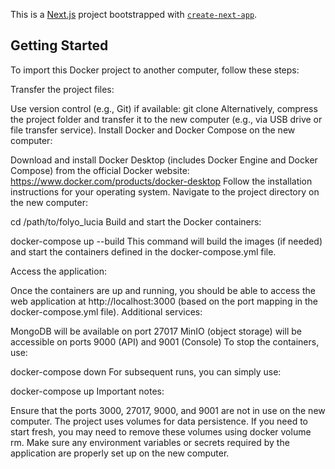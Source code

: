 This is a [Next.js](https://nextjs.org/) project bootstrapped with [`create-next-app`](https://github.com/vercel/next.js/tree/canary/packages/create-next-app).

## Getting Started

To import this Docker project to another computer, follow these steps:

Transfer the project files:

Use version control (e.g., Git) if available:
git clone <repository-url>
Alternatively, compress the project folder and transfer it to the new computer (e.g., via USB drive or file transfer service).
Install Docker and Docker Compose on the new computer:

Download and install Docker Desktop (includes Docker Engine and Docker Compose) from the official Docker website: https://www.docker.com/products/docker-desktop
Follow the installation instructions for your operating system.
Navigate to the project directory on the new computer:

cd /path/to/folyo_lucia
Build and start the Docker containers:

docker-compose up --build
This command will build the images (if needed) and start the containers defined in the docker-compose.yml file.

Access the application:

Once the containers are up and running, you should be able to access the web application at http://localhost:3000 (based on the port mapping in the docker-compose.yml file).
Additional services:

MongoDB will be available on port 27017
MinIO (object storage) will be accessible on ports 9000 (API) and 9001 (Console)
To stop the containers, use:

docker-compose down
For subsequent runs, you can simply use:

docker-compose up
Important notes:

Ensure that the ports 3000, 27017, 9000, and 9001 are not in use on the new computer.
The project uses volumes for data persistence. If you need to start fresh, you may need to remove these volumes using docker volume rm.
Make sure any environment variables or secrets required by the application are properly set up on the new computer.
